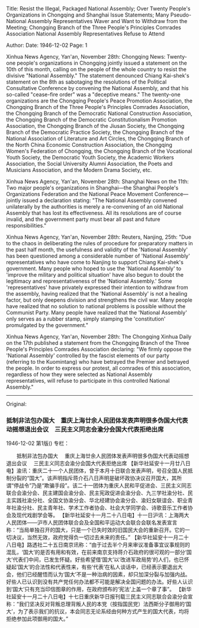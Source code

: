 Title: Resist the Illegal, Packaged National Assembly; Over Twenty People's Organizations in Chongqing and Shanghai Issue Statements; Many Pseudo-National Assembly Representatives Waver and Want to Withdraw from the Meeting; Chongqing Branch of the Three People's Principles Comrades Association National Assembly Representatives Refuse to Attend

Author:
Date: 1946-12-02
Page: 1

Xinhua News Agency, Yan'an, November 28th: Chongqing News: Twenty-one people's organizations in Chongqing jointly issued a statement on the 10th of this month, calling on the people of the whole country to resist the divisive "National Assembly." The statement denounced Chiang Kai-shek's statement on the 8th as sabotaging the resolutions of the Political Consultative Conference by convening the National Assembly, and that his so-called "cease-fire order" was a "deceptive means." The twenty-one organizations are the Chongqing People's Peace Promotion Association, the Chongqing Branch of the Three People's Principles Comrades Association, the Chongqing Branch of the Democratic National Construction Association, the Chongqing Branch of the Democratic Constitutionalism Promotion Association, the Chongqing Branch of the Jiusan Society, the Chongqing Branch of the Democratic Practice Society, the Chongqing Branch of the National Association of Literature and Art Circles, the Chongqing Branch of the North China Economic Construction Association, the Chongqing Women's Federation of Chongqing, the Chongqing Branch of the Vocational Youth Society, the Democratic Youth Society, the Academic Workers Association, the Social University Alumni Association, the Poets and Musicians Association, and the Modern Drama Society, etc.

Xinhua News Agency, Yan'an, November 28th: Shanghai News on the 11th: Two major people's organizations in Shanghai—the Shanghai People's Organizations Federation and the National Peace Movement Conference—jointly issued a declaration stating: "The National Assembly convened unilaterally by the authorities is merely a re-convening of an old National Assembly that has lost its effectiveness. All its resolutions are of course invalid, and the government party must bear all past and future responsibilities."

Xinhua News Agency, Yan'an, November 28th: Reuters, Nanjing, 25th: "Due to the chaos in deliberating the rules of procedure for preparatory matters in the past half month, the usefulness and validity of the 'National Assembly' has been questioned among a considerable number of 'National Assembly' representatives who have come to Nanjing to support Chiang Kai-shek's government. Many people who hoped to use the 'National Assembly' to 'improve the military and political situation' have also begun to doubt the legitimacy and representativeness of the 'National Assembly.' Some 'representatives' have privately expressed their intention to withdraw from the assembly, having realized that the 'National Assembly' is not a healing factor, but only deepens division and strengthens the civil war. Many people have realized that no solution to national problems is possible without the Communist Party. Many people have realized that the 'National Assembly' only serves as a rubber stamp, simply stamping the 'constitution' promulgated by the government."

Xinhua News Agency, Yan'an, November 28th: The Chongqing Xinhua Daily on the 17th published a statement from the Chongqing Branch of the Three People's Principles Comrades Association declaring: "We firmly oppose the 'National Assembly' controlled by the fascist elements of our party (referring to the Kuomintang) who have betrayed the Premier and betrayed the people. In order to express our protest, all comrades of this association, regardless of how they were selected as National Assembly representatives, will refuse to participate in this controlled National Assembly."



<hr /> 

Original: 


### 抵制非法包办国大　重庆上海廿余人民团体发表声明很多伪国大代表动摇想退出会议　三民主义同志会渝分会国大代表拒绝出席

1946-12-02
第1版()
专栏：

　　抵制非法包办国大
  　重庆上海廿余人民团体发表声明很多伪国大代表动摇想退出会议
  　三民主义同志会渝分会国大代表拒绝出席
    【新华社延安十一月廿八日电】渝讯：重庆二十一个人民团体，曾于本月十日联合发表声明，号召全国人民抵制分裂的“国大”。该声明指斥蒋介石八日声明是破坏政协决议召开国大，其所谓“停战令”乃是“欺骗手段”。该二十一团体为重庆人民和平促进会、三民主义同志联合会渝分会、民主建国会渝分会、民主宪政促进会渝分会、九三学社渝分社、民主实践社渝分社、全国文协渝分会、华北经建协会渝分会、渝妇女联谊会、职业青年社渝分社、民主青年社、学术工作者协会、社会大学同学会、诗歌音乐工作者协会及现代戏剧学会等。
    【新华社延安十一月二十八日电】十一日沪讯：上海两大人民团体——沪市人民团体联合会及全国和平运动大会联合会联名发表宣言称：“当局单独召开的国大，只是一个已失时效的旧国民大会的重新召开。它的一切决议，当然无效，政府党得负一切过去未来的责任。”
    【新华社延安十一月二十八日电】路透社二十五日南京讯称：“由于过去半个月来审议准备事宜议事规则的混乱，‘国大’的是否有用和有效，在前来南京支持蒋介石政府的很可观的一部分‘国大’代表们中间，已发生怀疑。好些希望借‘国大’以‘改进军政局势’的人们，也已怀疑起‘国大’的合法性和代表性来，有些‘代表’在私人谈话中，已经表示要退出大会，他们已经醒悟而认为‘国大’不是一种治病的因素，却只加深分裂与加强内战。好些人已认识到没有共产党任何办法都不可能是解决全国问题的办法。好些人认识到‘国大’只有充当印信图章的作用，在政府颁布的‘宪法’上盖一个章了事”。
    【新华社延安十一月二十八日电】十七日重庆新华日报刊载三民主义同志联合会渝分会宣称：“我们坚决反对背叛总理背叛人民的本党（按指国民党）法西斯分子御用的‘国大’，为了表示我们的抗议，本会同志无论系经由何种方式产生的国大代表，均将拒绝参加此项御用的国大。”
